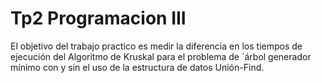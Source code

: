 # Tp2 Programacion III

El objetivo del trabajo practico es medir la diferencia en los tiempos de ejecución del Algoritmo
de Kruskal para el problema de ´árbol generador mínimo con y sin el uso de la estructura de
datos Unión-Find. 